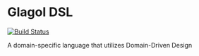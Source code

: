 # Glagol DSL

[![Build Status](https://travis-ci.org/BulgariaPHP/glagol-dsl.svg?branch=master)](https://travis-ci.org/BulgariaPHP/glagol-dsl)

A domain-specific language that utilizes Domain-Driven Design
